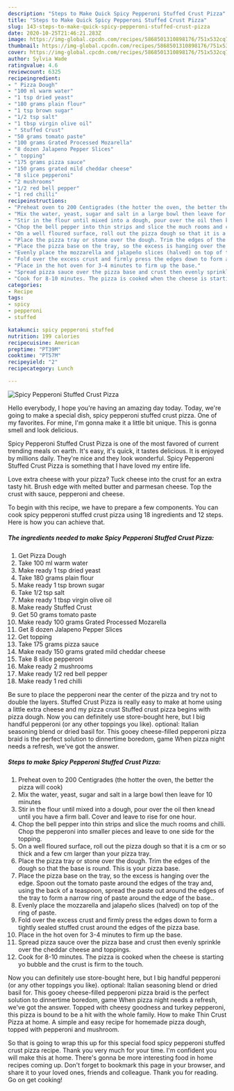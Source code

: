 ```yaml
---
description: "Steps to Make Quick Spicy Pepperoni Stuffed Crust Pizza"
title: "Steps to Make Quick Spicy Pepperoni Stuffed Crust Pizza"
slug: 143-steps-to-make-quick-spicy-pepperoni-stuffed-crust-pizza
date: 2020-10-25T21:46:21.283Z
image: https://img-global.cpcdn.com/recipes/5868501310898176/751x532cq70/spicy-pepperoni-stuffed-crust-pizza-recipe-main-photo.jpg
thumbnail: https://img-global.cpcdn.com/recipes/5868501310898176/751x532cq70/spicy-pepperoni-stuffed-crust-pizza-recipe-main-photo.jpg
cover: https://img-global.cpcdn.com/recipes/5868501310898176/751x532cq70/spicy-pepperoni-stuffed-crust-pizza-recipe-main-photo.jpg
author: Sylvia Wade
ratingvalue: 4.6
reviewcount: 6325
recipeingredient:
- " Pizza Dough"
- "100 ml warm water"
- "1 tsp dried yeast"
- "180 grams plain flour"
- "1 tsp brown sugar"
- "1/2 tsp salt"
- "1 tbsp virgin olive oil"
- " Stuffed Crust"
- "50 grams tomato paste"
- "100 grams Grated Processed Mozarella"
- "8 dozen Jalapeno Pepper Slices"
- " topping"
- "175 grams pizza sauce"
- "150 grams grated mild cheddar cheese"
- "8 slice pepperoni"
- "2 mushrooms"
- "1/2 red bell pepper"
- "1 red chilli"
recipeinstructions:
- "Preheat oven to 200 Centigrades (the hotter the oven, the better the pizza will cook)"
- "Mix the water, yeast, sugar and salt in a large bowl then leave for 10 minutes"
- "Stir in the flour until mixed into a dough, pour over the oil then knead until you have a firm ball. Cover and leave to rise for one hour."
- "Chop the bell pepper into thin strips and slice the much rooms and chilli. Chop the pepperoni into smaller pieces and leave to one side for the topping."
- "On a well floured surface, roll out the pizza dough so that it is a cm or so thick and a few cm larger than your pizza tray."
- "Place the pizza tray or stone over the dough. Trim the edges of the dough so that the base is round. This is your pizza base."
- "Place the pizza base on the tray, so the excess is hanging over the edge. Spoon out the tomato paste around the edges of the tray and, using the back of a teaspoon, spread the paste out around the edges of the tray to form a narrow ring of paste around the edge of the base.."
- "Evenly place the mozzarella and jalapeño slices (halved) on top of the ring of paste."
- "Fold over the excess crust and firmly press the edges down to form a tightly sealed stuffed crust around the edges of the pizza base."
- "Place in the hot oven for 3-4 minutes to firm up the base."
- "Spread pizza sauce over the pizza base and crust then evenly sprinkle over the cheddar cheese and toppings."
- "Cook for 8-10 minutes. The pizza is cooked when the cheese is starting yo bubble and the crust is firm to the touch."
categories:
- Recipe
tags:
- spicy
- pepperoni
- stuffed

katakunci: spicy pepperoni stuffed 
nutrition: 199 calories
recipecuisine: American
preptime: "PT39M"
cooktime: "PT57M"
recipeyield: "2"
recipecategory: Lunch

---
```



![Spicy Pepperoni Stuffed Crust Pizza](https://img-global.cpcdn.com/recipes/5868501310898176/751x532cq70/spicy-pepperoni-stuffed-crust-pizza-recipe-main-photo.jpg)

Hello everybody, I hope you're having an amazing day today. Today, we're going to make a special dish, spicy pepperoni stuffed crust pizza. One of my favorites. For mine, I'm gonna make it a little bit unique. This is gonna smell and look delicious.

Spicy Pepperoni Stuffed Crust Pizza is one of the most favored of current trending meals on earth. It's easy, it's quick, it tastes delicious. It is enjoyed by millions daily. They're nice and they look wonderful. Spicy Pepperoni Stuffed Crust Pizza is something that I have loved my entire life.

Love extra cheese with your pizza? Tuck cheese into the crust for an extra tasty hit. Brush edge with melted butter and parmesan cheese. Top the crust with sauce, pepperoni and cheese.


To begin with this recipe, we have to prepare a few components. You can cook spicy pepperoni stuffed crust pizza using 18 ingredients and 12 steps. Here is how you can achieve that.

<!--inarticleads1-->

##### The ingredients needed to make Spicy Pepperoni Stuffed Crust Pizza:

1. Get  Pizza Dough
1. Take 100 ml warm water
1. Make ready 1 tsp dried yeast
1. Take 180 grams plain flour
1. Make ready 1 tsp brown sugar
1. Take 1/2 tsp salt
1. Make ready 1 tbsp virgin olive oil
1. Make ready  Stuffed Crust
1. Get 50 grams tomato paste
1. Make ready 100 grams Grated Processed Mozarella
1. Get 8 dozen Jalapeno Pepper Slices
1. Get  topping
1. Take 175 grams pizza sauce
1. Make ready 150 grams grated mild cheddar cheese
1. Take 8 slice pepperoni
1. Make ready 2 mushrooms
1. Make ready 1/2 red bell pepper
1. Make ready 1 red chilli


Be sure to place the pepperoni near the center of the pizza and try not to double the layers. Stuffed Crust Pizza is really easy to make at home using a little extra cheese and my pizza crust Stuffed crust pizza begins with pizza dough. Now you can definitely use store-bought here, but I big handful pepperoni (or any other toppings you like). optional: Italian seasoning blend or dried basil for. This gooey cheese-filled pepperoni pizza braid is the perfect solution to dinnertime boredom, game When pizza night needs a refresh, we&#39;ve got the answer. 

<!--inarticleads2-->

##### Steps to make Spicy Pepperoni Stuffed Crust Pizza:

1. Preheat oven to 200 Centigrades (the hotter the oven, the better the pizza will cook)
1. Mix the water, yeast, sugar and salt in a large bowl then leave for 10 minutes
1. Stir in the flour until mixed into a dough, pour over the oil then knead until you have a firm ball. Cover and leave to rise for one hour.
1. Chop the bell pepper into thin strips and slice the much rooms and chilli. Chop the pepperoni into smaller pieces and leave to one side for the topping.
1. On a well floured surface, roll out the pizza dough so that it is a cm or so thick and a few cm larger than your pizza tray.
1. Place the pizza tray or stone over the dough. Trim the edges of the dough so that the base is round. This is your pizza base.
1. Place the pizza base on the tray, so the excess is hanging over the edge. Spoon out the tomato paste around the edges of the tray and, using the back of a teaspoon, spread the paste out around the edges of the tray to form a narrow ring of paste around the edge of the base..
1. Evenly place the mozzarella and jalapeño slices (halved) on top of the ring of paste.
1. Fold over the excess crust and firmly press the edges down to form a tightly sealed stuffed crust around the edges of the pizza base.
1. Place in the hot oven for 3-4 minutes to firm up the base.
1. Spread pizza sauce over the pizza base and crust then evenly sprinkle over the cheddar cheese and toppings.
1. Cook for 8-10 minutes. The pizza is cooked when the cheese is starting yo bubble and the crust is firm to the touch.


Now you can definitely use store-bought here, but I big handful pepperoni (or any other toppings you like). optional: Italian seasoning blend or dried basil for. This gooey cheese-filled pepperoni pizza braid is the perfect solution to dinnertime boredom, game When pizza night needs a refresh, we&#39;ve got the answer. Topped with cheesy goodness and turkey pepperoni, this pizza is bound to be a hit with the whole family. How to make Thin Crust Pizza at home. A simple and easy recipe for homemade pizza dough, topped with pepperoni and mushroom. 

So that is going to wrap this up for this special food spicy pepperoni stuffed crust pizza recipe. Thank you very much for your time. I'm confident you will make this at home. There's gonna be more interesting food in home recipes coming up. Don't forget to bookmark this page in your browser, and share it to your loved ones, friends and colleague. Thank you for reading. Go on get cooking!
